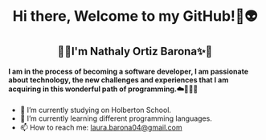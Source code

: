 <h1 align="center"> Hi there,  Welcome to my GitHub!👋👽 </h1>

<h2 align="center"> 🧿✨I'm Nathaly Ortiz Barona✨🧿 </h2>

<h4 align="left"> I am in the process of becoming a software developer, I am passionate about technology, the new challenges and experiences that I am acquiring in this wonderful path of programming.☁️👩🏽‍💻 </h4>


- 🔭 I’m currently studying on Holberton School.
- 🌱 I’m currently learning different programming languages.
- 📫 How to reach me: laura.barona04@gmail.com

